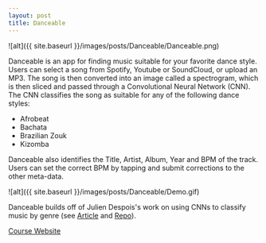 ```yaml
---
layout: post
title: Danceable
---
```


![alt]({{ site.baseurl }}/images/posts/Danceable/Danceable.png)

Danceable is an app for finding music suitable for your favorite dance style. Users can select a song from Spotify, Youtube or SoundCloud, or upload an MP3. The song is then converted into an image called a spectrogram, which is then sliced and passed through a Convolutional Neural Network (CNN). The CNN classifies the song as suitable for any of the following dance styles:
- Afrobeat
- Bachata
- Brazilian Zouk
- Kizomba

Danceable also identifies the Title, Artist, Album, Year and BPM of the track. Users can set the correct BPM by tapping and submit corrections to the other meta-data.

![alt]({{ site.baseurl }}/images/posts/Danceable/Demo.gif)

Danceable builds off of Julien Despois's work on using CNNs to classify music by genre (see [Article](https://medium.com/@juliendespois/finding-the-genre-of-a-song-with-deep-learning-da8f59a61194#.yhemoyql0) and [Repo](https://github.com/despoisj/DeepAudioClassification)).

[Course Website](https://onexi.org/)